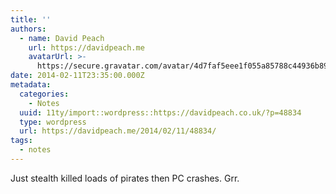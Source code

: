 ```yaml
---
title: ''
authors:
  - name: David Peach
    url: https://davidpeach.me
    avatarUrl: >-
      https://secure.gravatar.com/avatar/4d7faf5eee1f055a85788c44936b8995eaab6dfb004e7854ec747ccb272e91ee?s=96&d=mm&r=g
date: 2014-02-11T23:35:00.000Z
metadata:
  categories:
    - Notes
  uuid: 11ty/import::wordpress::https://davidpeach.co.uk/?p=48834
  type: wordpress
  url: https://davidpeach.me/2014/02/11/48834/
tags:
  - notes
---
```

Just stealth killed loads of pirates then PC crashes. Grr.